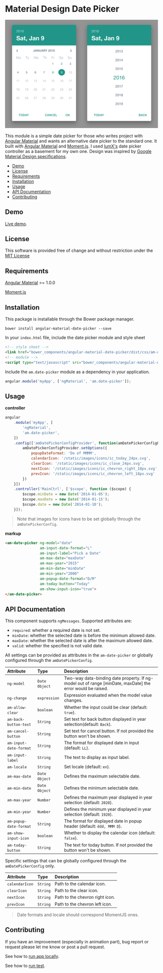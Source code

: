 # Material Design Date Picker

![Date picker image](demo/images/picker.png?raw=true "Title")

This module is a simple date picker for those who writes project with [Angular Material](https://material.angularjs.org/latest/#/) and wants an alternative date picker to the standard one. It built with [Angular Material](https://material.angularjs.org/latest/#/) and [Moment.js](http://momentjs.com/). I used [lumX's](http://ui.lumapps.com/directives/date-picker) date picker controller as a basement for my own one. Design was inspired by [Google Material Design specifications](https://www.google.com/design/spec/components/pickers.html#pickers-date-pickers).

* [Demo](#demo)
* [License](#license)
* [Requirements](#requirements)
* [Installation](#installation)
* [Usage](#usage)
* [API Documentation](#api-documentation)
* [Contributing](#contributing)

## Demo

[Live demo](http://codepen.io/anon/pen/RrwYoz).

## License

This software is provided free of change and without restriction under the [MIT License](LICENSE.md)

## Requirements

[Angular Material](https://material.angularjs.org/latest/#/) >= 1.0.0

[Moment.js](http://momentjs.com/)

## Installation


This package is installable through the Bower package manager.

```
bower install angular-material-date-picker --save
```

In your `index.html` file, include the date picker module and style sheet

```html
<!-- style sheet -->
<link href="bower_components/angular-material-date-picker/dist/css/am-date-picker_light-theme.css" rel="stylesheet" type="text/css"/>
<!-- module -->
<script type="text/javascript" src="bower_components/angular-material-date-picker/dist/am-date-picker.min.js"></script>
```

Include the `am.date-picker` module as a dependency in your application.

```javascript
angular.module('myApp', ['ngMaterial', 'am.date-picker']);
```

## Usage

**controller**

```javascript
angular
    .module('myApp', [
        'ngMaterial',
        'am.date-picker',
    ])
    .config(['amDatePickerConfigProvider', function(amDatePickerConfigProvider) {
        amDatePickerConfigProvider.setOptions({
            popupDateFormat: 'Do of MMMM',
            calendarIcon: '/static/images/icons/ic_today_24px.svg',
            clearIcon: '/static/images/icons/ic_close_24px.svg',
            nextIcon: '/static/images/icons/ic_chevron_right_18px.svg',
            prevIcon: '/static/images/icons/ic_chevron_left_18px.svg'
        })
    }])
    .controller('MainCtrl', ['$scope', function ($scope) {
        $scope.minDate = new Date('2014-01-05');
        $scope.maxDate = new Date('2014-01-15');
        $scope.date = new Date('2014-01-10');
    }]);
```

> Note that images for icons have to be set globally through the `amDatePickerConfig`.

**markup**

```html
<am-date-picker ng-model="date"
                am-input-date-format="L"
                am-input-label="Pick a Date"
                am-max-date="maxDate"
                am-max-year="2015"
                am-min-date="minDate"
                am-min-year="2000"
                am-popup-date-format="D/M"
                am-today-button="Today"
                am-show-input-icon="true">
</am-date-picker>
```

## API Documentation

This component supports `ngMessages`. Supported attributes are:

- `required`: whether a required date is not set.
- `minDate`: whether the selected date is before the minimum allowed date.
- `maxDate`: whether the selected date is after the maximum allowed date.
- `valid`: whether the specified is not valid date.


All settings can be provided as attributes in the `am-date-picker` or globally configured through the `amDatePickerConfig`.

| Attribute              | Type          | Description |
| :--------------------- | :------------ | :---------- |
| `ng-model`             | `Date Object` | Two-way data-binding date property. If ng-model out of range [minDate, maxDate] the error would be raised. |
| `ng-change`            | `expression`  | Expression evaluated when the model value changes. |
| `am-allow-clear`       | `boolean`     | Whether the input could be clear (default: `true`). |
| `am-back-button-text`  | `String`      | Set text for back button displayed in year selection(default: `Back`). |
| `am-cancel-button`     | `String`      | Set text for cancel button. If not provided the button won't be shown. |
| `am-input-date-format` | `String`      | The format for displayed date in input (default: `LL`). |
| `am-input-label`       | `String`      | The text to display as input label. |
| `am-locale`            | `String`      | Set locale (default: `en`). |
| `am-max-date`          | `Date Object` | Defines the maximum selectable date. |
| `am-min-date`          | `Date Object` | Defines the minimum selectable date. |
| `am-max-year`          | `Number`      | Defines the maximum year displayed in year selection (default: `2020`). |
| `am-min-year`          | `Number`      | Defines the minimum year displayed in year selection (default: `1920`). |
| `am-popup-date-format` | `String`      | The format for displayed date in popup header (default: `ddd, MMM D`). |
| `am-show-input-icon`   | `boolean`     | Whether to display the calendar icon (default: `false`). |
| `am-today-button`      | `String`      | The text for today button. If not provided the button won't be shown. |

Specific settings that can be globally configured through the `amDatePickerConfig` only.

| Attribute              | Type          | Description |
| :--------------------- | :------------ | :---------- |
| `calendarIcon`         | `String`      | Path to the calendar icon. |
| `clearIcon`            | `String`      | Path to the clear icon. |
| `nextIcon`             | `String`      | Path to the chevron right icon. |
| `prevIcon`             | `String`      | Path to the chevron left icon. |

> Date formats and locale should correspond MomentJS ones.

## Contributing

If you have an improvement (especially in animation part), bug report or request please let me know or post a pull request.

See how to [run app locally](demo/README.md).

See how to [run test](test/README.md).
